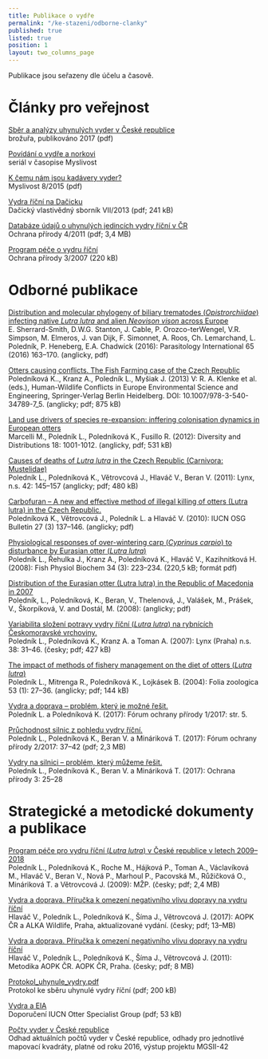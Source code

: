 ```yaml
---
title: Publikace o vydře
permalink: "/ke-stazeni/odborne-clanky"
published: true
listed: true
position: 1
layout: two_columns_page
---
```

Publikace jsou seřazeny dle účelu a časově.

# Články pro veřejnost

[Sběr a analýzy uhynulých vyder v České
republice](/media/ALKA_-_Sb_r_a_anal_zy_vyder_-_web.pdf)  
brožuřa, publikováno 2017 (pdf)

[Povídání o vydře a norkovi][1]  
seriál v časopise Myslivost

[K čemu nám jsou kadávery
vyder?](/media/Myslivost_Vydra_2015_FINAL.pdf)  
Myslivost 8/2015 (pdf)

[Vydra říční na Dačicku](/media/Da_icko_11_polednikova_vydra.pdf)  
Dačický vlastivědný sborník VII/2013 (pdf; 241 kB)

[Databáze údajů o uhynulých jedincích vydry říční
v ČR](/media/ochrana_prirody_databaze_vyder.pdf)  
Ochrana přírody 4/2011 (pdf; 3,4 MB)

[Program péče o vydru říční](/media/vydra_000496.pdf)  
Ochrana přírody 3/2007 (220 kB)

# Odborné publikace

[Distribution and molecular phylogeny of biliary trematodes
(*Opistrorchiidae*) infecting native *Lutra lutra* and alien *Neovison
vison* across
Europe](/media/parasitology_2016_1-s2.0-S1383576915001919-main.pdf)  
E. Sherrard-Smith, D.W.G. Stanton, J. Cable, P. Orozco-terWengel, V.R.
Simpson, M. Elmeros, J. van Dijk, F. Simonnet, A. Roos, Ch. Lemarchand,
L. Poledník, P. Heneberg, E.A. Chadwick (2016): Parasitology
International 65 (2016) 163–170. (anglicky, pdf)

[Otters causing conflicts. The Fish Farming case of the Czech
Republic](/media/RAP_139211_1_En_5_Chapter_OnlinePDF.pdf)  
Poledníková K.., Kranz A., Poledník L., Myšiak J. (2013) V: R. A. Klenke
et al. (eds.), Human-Wildlife Conflicts in Europe Environmental Science
and Engineering, Springer-Verlag Berlin Heidelberg. DOI:
10.1007/978-3-540-34789-7_5. (anglicky; pdf; 875 kB)

[Land use drivers of species re-expansion: inffering colonisation
dynamics in European
otters](/media/Marcelli_et_al_inferring_colonization_dinamycs_otters_Czechia.pdf)  
Marcelli M., Poledník L., Poledníková K., Fusillo R. (2012): Diversity
and Distributions 18: 1001-1012. (anglicky, pdf; 531 kB)

[Causes of deaths of *Lutra lutra* in the Czech Republic
(Carnivora: Mustelidae)](/media/Lynx_2011_145-157_Poledn_k.pdf)  
Poledník L., Poledníková K., Větrovcová J., Hlaváč V., Beran V. (2011):
Lynx, n.s. 42: 145–157 (anglicky; pdf; 480 kB)

[Carbofuran – A new and effective method of illegal killing of otters
(Lutra lutra) in the Czech
Republic.](/media/Polednikova_et_al_2010.pdf)  
Poledníková K., Větrovcová J., Poledník L. a Hlaváč V. (2010): IUCN OSG
Bulletin 27 (3) 137–146. (anglicky; pdf)

[Physiological responses of over-wintering carp (*Cyprinus carpio*) to
disturbance by Eurasian otter (*Lutra
lutra*)](/media/Polednik_stress_final.pdf)  
Poledník L., Řehulka J., Kranz A., Poledníková K., Hlaváč V.,
Kazihnitková H. (2008): Fish Physiol Biochem 34 (3): 223–234. (220,5 kB;
formát pdf)

[Distribution of the Eurasian otter (Lutra lutra) in the Republic of
Macedonia in 2007](/media/Polednik_etal__Makedonie_2008.pdf)  
Poledník, L., Poledníková, K., Beran, V., Thelenová, J., Valášek, M.,
Prášek, V., Škorpíková, V. and Dostál, M. (2008): (anglicky; pdf)

[Variabilita složení potravy vydry říční (*Lutra lutra*) na rybnících
Českomoravské vrchoviny.](/media/Lynx_2007_031-046_Poledn_k.pdf)  
Poledník L., Poledníková K., Kranz A. a Toman A. (2007): Lynx (Praha)
n.s. 38: 31–46. (česky; pdf; 427 kB)

[The impact of methods of fishery management on the diet of otters
(*Lutra lutra*)](/media/Polednik_Foliazoo_p1769.pdf)  
Poledník L., Mitrenga R., Poledníková K., Lojkásek B. (2004): Folia
zoologica 53 (1): 27–36. (anglicky; pdf; 144 kB)

[Vydra a doprava – problém, který je možné
řešit.](/media/11-vydra-a-doprava-problem-ktery-je-mozne-resit.pdf)  
Poledník L. a Poledníková K. (2017): Fórum ochrany přírody 1/2017:
str. 5.

[Průchodnost silnic z pohledu vydry
říční.](/media/12-pruchodnost-silnic-z-pohledu-vydry-ricni.pdf)  
Poledník L., Poledníková K., Beran V. a Mináriková T. (2017): Fórum
ochrany přírody 2/2017: 37–42 (pdf; 2,3 MB)

[Vydry na silnici – problém, který můžeme
řešit.](/media/OP_03_2017_vydry.pdf)  
Poledník L., Poledníková K., Beran V. a Mináriková T. (2017): Ochrana
přírody 3: 25–28

# Strategické a metodické dokumenty a publikace

[Program péče pro vydru říční (*Lutra lutra*) v České republice v letech
2009–2018](/media/program-pece-pro-vydru-ricni-2009-2018.pdf)  
Poledník L., Poledníková K., Roche M., Hájková P., Toman A., Václavíková
M., Hlaváč V., Beran V., Nová P., Marhoul P., Pacovská M., Růžičková O.,
Mináriková T. a Větrovcová J. (2009): MŽP. (česky; pdf; 2,4 MB)

[](/media/brozura_vydra_final.pdf)[Vydra a doprava. Příručka k omezení
negativního vlivu dopravy na vydru
říční](/media/vydra_a_doprava_-_web_1.pdf)  
Hlaváč V., Poledník L., Poledníková K., Šíma J., Větrovcová J. (2017):
AOPK ČR a ALKA Wildlife, Praha, aktualizované vydání. (česky; pdf;
13–MB)

[Vydra a doprava. Příručka k omezení negativního vlivu dopravy na vydru
říční](/media/brozura_vydra_final.pdf)  
Hlaváč V., Poledník L., Poledníková K., Šíma J., Větrovcová J. (2011):
Metodika AOPK ČR. AOPK ČR, Praha. (česky; pdf; 8 MB)

[Protokol_uhynule_vydry.pdf](/media/Protokol_uhynule_vydry.pdf)  
Protokol ke sběru uhynulé vydry říční (pdf; 200 kB)

[Vydra a EIA](/media/iucnosg_doporuceni_vydra.pdf)  
Doporučení IUCN Otter Specialist Group (pdf; 53 kB)

[Počty vyder v České republice](/media/Po_ty_vyder_2016.pdf)  
Odhad aktuálních počtů vyder v České republice, odhady pro jednotlivé
mapovací kvadráty, platné od roku 2016, výstup projektu MGSII-42


[1]: /vydra/o-vydre/povidani-o-vydre-v-myslivosti
